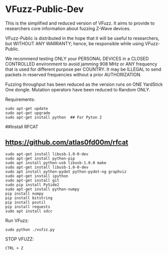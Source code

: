 # VFuzz-Public-Dev
This is the simplified and reduced version of VFuzz. It aims to provide to
researchers core information about fuzzing Z-Wave devices.

VFuzz-Public  is distributed in the hope that it will be useful to researchers, 
but WITHOUT ANY WARRANTY; hence, be responsible while using VFuzz-Public.

We recommend testing ONLY your PERSONAL DEVICES in a CLOSED CONTROLLED environment to avoid jamming 908 MHz or ANY
frequency that is used for different purpose per COUNTRY. It may be ILLEGAL to send packets in reserved frequencies
without a prior AUTHORIZATION.

Fuzzing throughput has been reduced as the version runs on ONE YardStick One 
dongle.
Mutation operators have been reduced to Random ONLY.



Requirements:
```
sudo apt-get update
sudo apt-get upgrade
sudo apt-get install python  ## For Pyton 2
```

##Install RFCAT
## https://github.com/atlas0fd00m/rfcat

```
sudo apt-get install libusb-1.0-0-dev
sudo apt-get install python-pip
sudo apt install python-usb libusb-1.0.0 make
sudo apt-get install libusb-1.0-0-dev
sudo apt install python-pydot python-pydot-ng graphviz
sudo apt-get install ipython
sudo apt-get install git
sudo pip install PySide2
sudo apt-get install python-numpy
pip install numpy
pip install bitstring
pip install psutil
pip install requests
sudo apt install sdcc
```


Run VFuzz: 
```
sudo python ./vufzz.py
```

STOP VFUZZ: 
```
CTRL + Z
```







